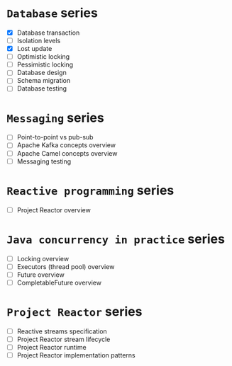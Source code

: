 # `Database` series

- [x] Database transaction
- [ ] Isolation levels
- [x] Lost update
- [ ] Optimistic locking
- [ ] Pessimistic locking
- [ ] Database design
- [ ] Schema migration
- [ ] Database testing

# `Messaging` series

- [ ] Point-to-point vs pub-sub
- [ ] Apache Kafka concepts overview
- [ ] Apache Camel concepts overview
- [ ] Messaging testing

# `Reactive programming` series

- [ ] Project Reactor overview

# `Java concurrency in practice` series

- [ ] Locking overview
- [ ] Executors (thread pool) overview
- [ ] Future overview
- [ ] CompletableFuture overview

# `Project Reactor` series

- [ ] Reactive streams specification
- [ ] Project Reactor stream lifecycle
- [ ] Project Reactor runtime
- [ ] Project Reactor implementation patterns
